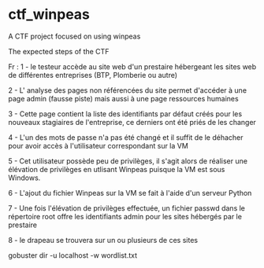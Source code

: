 # ctf_winpeas
A CTF project focused on using winpeas 



The expected steps of the CTF





Fr :
1 - le testeur accède au site web d'un prestaire hébergeant les sites web de différentes entreprises (BTP, Plomberie ou autre)

2 - L' analyse des pages non référencées du site permet d'accéder à une page admin (fausse piste) mais aussi à une page ressources humaines 

3 - Cette page contient la liste des identifiants par défaut créés pour les nouveaux stagiaires de l'entreprise, ce derniers ont été priés de les changer

4 - L'un des mots de passe n'a pas été changé et il suffit de le déhacher pour avoir accès à l'utilisateur correspondant sur la VM

5 - Cet utilisateur possède peu de privilèges, il s'agit alors de réaliser une élévation de privilèges en utlisant Winpeas puisque la VM est sous Windows. 

6 - L'ajout du fichier Winpeas sur la VM se fait à l'aide d'un serveur Python

7 - Une fois l'élévation de privilèges effectuée, un fichier passwd dans le répertoire root offre les identifiants admin pour les sites hébergés par le prestaire 

8 - le drapeau se trouvera sur un ou plusieurs de ces sites




gobuster dir -u localhost -w wordlist.txt